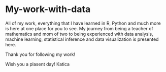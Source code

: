 # My-work-with-data
All of my work, everything that I have learned in R, Python and much more
is here at one place for you to see.
My journey from being a teacher of mathematics and mom of two to being 
experienced with data analysis, machine learning, statistical inference
and data visualization is presented here.

Thank you for following my work!

Wish you a plasent day! Katica
